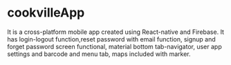 # cookvilleApp
It is a cross-platform mobile app created using React-native and Firebase. It has login-logout function,reset password with email function, signup and forget password screen functional, material bottom tab-navigator, user app settings and barcode and menu tab, maps included with marker. 
